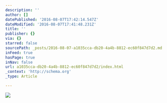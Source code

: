 ```yaml
---
description: ''
author: []
datePublished: '2016-08-07T17:42:14.547Z'
dateModified: '2016-08-07T17:41:48.231Z'
title: ''
publisher: {}
via: {}
starred: false
sourcePath: _posts/2016-08-07-a1035cca-db20-4a4b-8812-ec60f847d7d2.md
inFeed: true
hasPage: true
inNav: false
url: a1035cca-db20-4a4b-8812-ec60f847d7d2/index.html
_context: 'http://schema.org'
_type: Article

---
```

![](https://the-grid-user-content.s3-us-west-2.amazonaws.com/3a9ade08-951e-4db2-8be1-7a4f1d36b4bd.jpg)